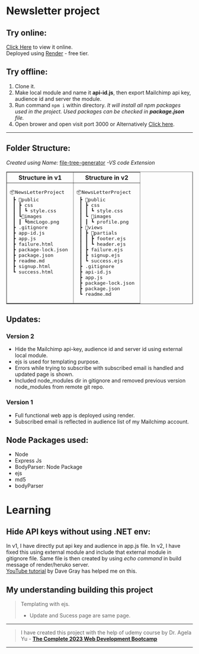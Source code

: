 
# Newsletter project 

## Try online:
[Click Here](https://newsletter-node.onrender.com/) to view it online.  
Deployed using [Render](https://render.com) - free tier.

## Try offline:
1. Clone it.
2. Make local module and name it **api-id.js**, then export Mailchimp api key, audience id and server the module.
3. Run command ```npm i``` within directory. *It will install all npm packages used in the project. Used packages can be checked in **package.json** file.*
4. Open brower and open visit port 3000 or Alternatively [Click here](http://localhost:3000/).
---  

## Folder Structure:  
*Created using Name:* [file-tree-generator](https://marketplace.visualstudio.com/items?itemName=Shinotatwu-DS.file-tree-generator) *-VS code Extension*
<table border=1>
<tr>
<th>Structure in v1</th>
<th>Structure in v2</th>
</tr>
<tr>
<td valign=top>
<pre>
📦NewsLetterProject  
 ┣ 📂public
 ┃ ┣ css
 ┃ ┃ ┗ style.css
 ┃ ┗📂images
 ┃ ┃ ┗bmcLogo.png
 ┣ .gitignore
 ┣ app-id.js
 ┣ app.js
 ┣ failure.html
 ┣ package-lock.json
 ┣ package.json
 ┣ readme.md
 ┣ signup.html
 ┗ success.html
</pre>
</td>
<td valign=top>
<pre>
📦NewsLetterProject  
 ┣ 📂public
 ┃ ┣ css
 ┃ ┃ ┗ style.css
 ┃ ┗ 📂images
 ┃ ┃ ┗ profile.png
 ┣ 📂views
 ┃ ┣ 📂partials
 ┃ ┃ ┣ footer.ejs
 ┃ ┃ ┗ header.ejs
 ┃ ┣ failure.ejs
 ┃ ┣ signup.ejs
 ┃ ┗ success.ejs
 ┣ .gitignore
 ┣ api-id.js
 ┣ app.js
 ┣ package-lock.json
 ┣ package.json
 ┗ readme.md
</pre></td></tr></table>

## Updates:
### Version 2
- Hide the Mailchimp api-key, audience id and server id using external local module.
- ejs is used for templating purpose.
- Errors while trying to subscribe with subscribed email is handled and updated page is shown.
- Included node_modules dir in gitignore and removed previous version node_modules from remote git repo.

### Version 1
- Full functional web app is deployed using render. 
- Subscribed email is reflected in audience list of my Mailchimp account.

## Node Packages used:
- Node 
- Express Js
- BodyParser: Node Package
- ejs
- md5
- bodyParser

# Learning
## Hide API keys without using .NET env:
In v1, I have directly put api key and audience in app.js file. In v2, I have fixed this using external module and include that external module in gitignore file. Same file is then created by using *echo command* in build message of render/heruko server.  
[YouTube tutorial](https://www.youtube.com/watch?v=2J3xbMkH2K4) by Dave Gray has helped me on this.

## My understanding building this project
> Templating with ejs.
> - Update and Sucess page are same page.

---
> I have created this project with the help of udemy course by Dr. Agela Yu - **[The Complete 2023 Web Development Bootcamp](https://www.udemy.com/share/1013gG/)**
---


